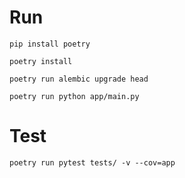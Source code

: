 # Run
```pip install poetry```

```poetry install```

```poetry run alembic upgrade head```

```poetry run python app/main.py```

# Test
```poetry run pytest tests/ -v --cov=app```